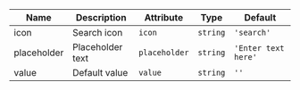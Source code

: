 | Name       | Description                   | Attribute        | Type                                      | Default             |
|------------|-------------------------------|------------------|-------------------------------------------|---------------------|
|<div className="Api__Table"> <div>icon</div> <div className="Api__Table Docs__Tags"></div></div>| Search icon | `icon` | `string` | `'search'` |
|<div className="Api__Table"> <div>placeholder</div> <div className="Api__Table Docs__Tags"></div></div>| Placeholder text | `placeholder` | `string` | `'Enter text here'` |
|<div className="Api__Table"> <div>value</div> <div className="Api__Table Docs__Tags"></div></div>| Default value | `value` | `string` | `''` |
